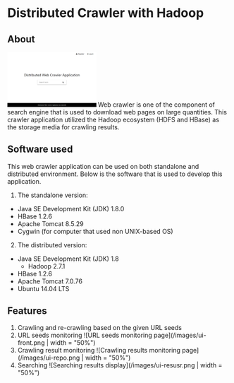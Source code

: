 # Distributed Crawler with Hadoop

## About
<img src="/images/ui-homepage.png" width="40%">
Web crawler is one of the component of search engine that is used to download web pages on large quantities. 
This crawler application utilized the Hadoop ecosystem (HDFS and HBase) as the storage media for crawling results.

## Software used
This web crawler application can be used on both standalone and distributed environment. Below is the software that is used to develop this application.
1. The standalone version:
  * Java SE Development Kit (JDK) 1.8.0
  * HBase 1.2.6
  * Apache Tomcat 8.5.29
  * Cygwin (for computer that used non UNIX-based OS)
2. The distributed version:
  * Java SE Development Kit (JDK) 1.8
	* Hadoop 2.7.1
  * HBase 1.2.6
  * Apache Tomcat 7.0.76
  * Ubuntu 14.04 LTS 
  
## Features
1. Crawling and re-crawling based on the given URL seeds
2. URL seeds monitoring
![URL seeds monitoring page](/images/ui-front.png | width = "50%")
3. Crawling result monitoring
![Crawling results monitoring page](/images/ui-repo.png | width = "50%")
4. Searching 
![Searching results display](/images/ui-resusr.png | width = "50%")
